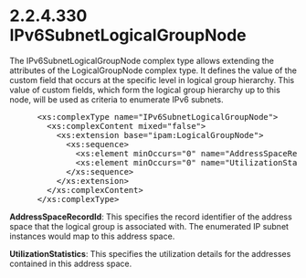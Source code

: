 <html dir="LTR" xmlns:mshelp="http://msdn.microsoft.com/mshelp" xmlns:ddue="http://ddue.schemas.microsoft.com/authoring/2003/5" xmlns:xlink="http://www.w3.org/1999/xlink" xmlns:tool="http://www.microsoft.com/tooltip">
 <body>
 <div id="header">
 <h1 class="heading">2.2.4.330 IPv6SubnetLogicalGroupNode</h1>
 </div>
 <div id="mainSection">
 <div id="mainBody">
 <div id="allHistory" class="saveHistory"></div>
 <div id="sectionSection0" class="section" name="collapseableSection">
 

<p>The IPv6SubnetLogicalGroupNode complex type allows extending
the attributes of the LogicalGroupNode complex type. It defines the value of
the custom field that occurs at the specific level in logical group hierarchy.
This value of custom fields, which form the logical group hierarchy up to this
node, will be used as criteria to enumerate IPv6 subnets. </p>

<dl>
<dd>
<div><pre> &lt;xs:complexType name=&quot;IPv6SubnetLogicalGroupNode&quot;&gt;
   &lt;xs:complexContent mixed=&quot;false&quot;&gt;
     &lt;xs:extension base=&quot;ipam:LogicalGroupNode&quot;&gt;
       &lt;xs:sequence&gt;
         &lt;xs:element minOccurs=&quot;0&quot; name=&quot;AddressSpaceRecordId&quot; type=&quot;xsd:long&quot; /&gt;
         &lt;xs:element minOccurs=&quot;0&quot; name=&quot;UtilizationStatistics&quot; nillable=&quot;true&quot; type=&quot;ipam:IPv6Utilization&quot; /&gt;
       &lt;/xs:sequence&gt;
     &lt;/xs:extension&gt;
   &lt;/xs:complexContent&gt;
 &lt;/xs:complexType&gt;
</pre></div>
</dd></dl>

<p><b>AddressSpaceRecordId</b>: This specifies the
record identifier of the address space that the logical group is associated
with. The enumerated IP subnet instances would map to this address space.</p>

<p><b>UtilizationStatistics</b>: This specifies the
utilization details for the addresses contained in this address space.</p>


 </div>
 </div>
 </div>
 </body>
</html>